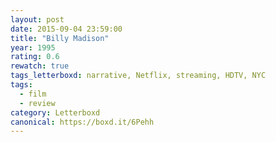 ```yaml
---
layout: post 
date: 2015-09-04 23:59:00
title: "Billy Madison"
year: 1995
rating: 0.6
rewatch: true
tags_letterboxd: narrative, Netflix, streaming, HDTV, NYC
tags:
  - film
  - review
category: Letterboxd
canonical: https://boxd.it/6Pehh
---
```

